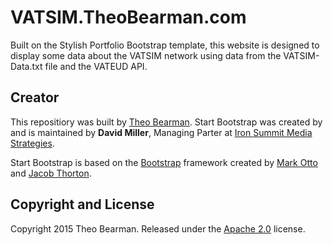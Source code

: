 # VATSIM.TheoBearman.com

Built on the Stylish Portfolio Bootstrap template, this website is designed to display some data about the VATSIM network using data from the VATSIM-Data.txt file and the VATEUD API.

## Creator

This repositiory was built by [Theo Bearman](https://theobearman.com). Start Bootstrap was created by and is maintained by **David Miller**, Managing Parter at [Iron Summit Media Strategies](http://www.ironsummitmedia.com/).

Start Bootstrap is based on the [Bootstrap](http://getbootstrap.com/) framework created by [Mark Otto](https://twitter.com/mdo) and [Jacob Thorton](https://twitter.com/fat).

## Copyright and License

Copyright 2015 Theo Bearman. Released under the [Apache 2.0](https://github.com/TheoBearman/VATSIM.TheoBearman.com/blob/master/LICENSE) license.
